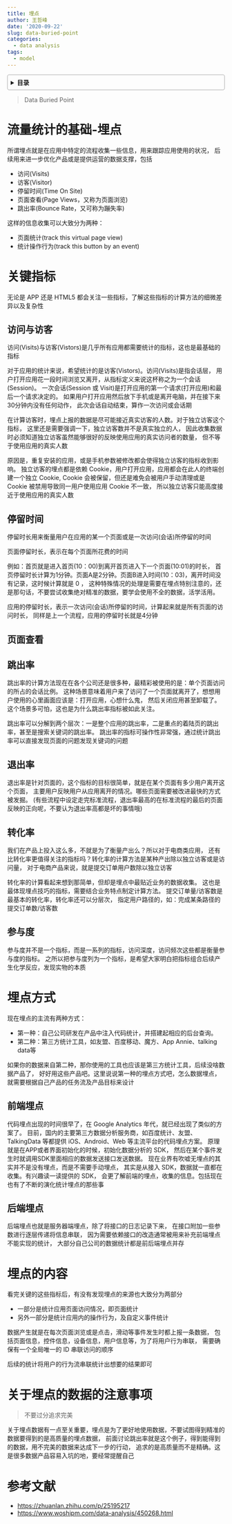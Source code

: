 ```yaml
---
title: 埋点
author: 王哲峰
date: '2020-09-22'
slug: data-buried-point
categories:
  - data analysis
tags:
  - model
---
```


<style>
details {
    border: 1px solid #aaa;
    border-radius: 4px;
    padding: .5em .5em 0;
}
summary {
    font-weight: bold;
    margin: -.5em -.5em 0;
    padding: .5em;
}
details[open] {
    padding: .5em;
}
details[open] summary {
    border-bottom: 1px solid #aaa;
    margin-bottom: .5em;
}
</style>

<details><summary>目录</summary><p>

- [流量统计的基础-埋点](#流量统计的基础-埋点)
- [关键指标](#关键指标)
  - [访问与访客](#访问与访客)
  - [停留时间](#停留时间)
  - [页面查看](#页面查看)
  - [跳出率](#跳出率)
  - [退出率](#退出率)
  - [转化率](#转化率)
  - [参与度](#参与度)
- [埋点方式](#埋点方式)
  - [前端埋点](#前端埋点)
  - [后端埋点](#后端埋点)
- [埋点的内容](#埋点的内容)
- [关于埋点的数据的注意事项](#关于埋点的数据的注意事项)
- [参考文献](#参考文献)
</p></details><p></p>

> Data Buried Point

# 流量统计的基础-埋点

所谓埋点就是在应用中特定的流程收集一些信息，用来跟踪应用使用的状况，
后续用来进一步优化产品或是提供运营的数据支撑，包括

* 访问(Visits)
* 访客(Visitor)
* 停留时间(Time On Site)
* 页面查看(Page Views，又称为页面浏览)
* 跳出率(Bounce Rate，又可称为蹦失率)

这样的信息收集可以大致分为两种：

* 页面统计(track this virtual page view)
* 统计操作行为(track this button by an event)

# 关键指标

无论是 APP 还是 HTML5 都会关注一些指标，了解这些指标的计算方法的细微差异以及复杂性

## 访问与访客

访问(Visits)与访客(Vistors)是几乎所有应用都需要统计的指标，这也是最基础的指标

对于应用的统计来说，希望统计的是访客(Vistors)。访问(Visits)是指会话层，
用户打开应用花一段时间浏览又离开，从指标定义来说这杯称之为一个会话(Session)。
一次会话(Session 或 Visit)是打开应用的第一个请求(打开应用)和最后一个请求决定的。
如果用户打开应用然后放下手机或是离开电脑，并在接下来30分钟内没有任何动作，
此次会话自动结束，算作一次访问或会话期

在计算访客时，埋点上报的数据是尽可能接近真实访客的人数。对于独立访客这个指标，
这里还是需要强调一下，独立访客数并不是真实独立的人，
因此收集数据时必须知道独立访客虽然能够很好的反映使用应用的真实访问者的数量，
但不等于使用应用的真实人数

原因是，重复安装的应用，或是手机参数被修改都会使得独立访客的指标收到影响。
独立访客的埋点都是依赖 Cookie，用户打开应用，应用都会在此人的终端创建一个独立 Cookie, 
Cookie 会被保留，但还是难免会被用户手动清理或是 Cookie 被禁用导致同一用户使用应用 Cookie 不一致，
所以独立访客只能高度接近于使用应用的真实人数

## 停留时间

停留时长用来衡量用户在应用的某一个页面或是一次访问(会话)所停留的时间

页面停留时长，表示在每个页面所花费的时间

例如：首页就是进入首页(10：00)到离开首页进入下一个页面(10:01)的时长，
首页停留时长计算为1分钟。页面A是2分钟。页面B进入时间(10：03)，离开时间没有记录，这时候计算就是 0 ，
这种特殊情况的处理是需要在埋点特别注意的，还是那句话，不要尝试收集绝对精准的数据，要学会使用不全的数据，活学活用。

应用的停留时长，表示一次访问(会话)所停留的时间，计算起来就是所有页面的访问时长，
同样是上一个流程，应用的停留时长就是4分钟


## 页面查看



## 跳出率

跳出率的计算方法现在在各个公司还是很多种，最精彩被使用的是：单个页面访问的所占的会话比例。
这种场景意味着用户来了访问了一个页面就离开了，想想用户使用的心里画面应该是：打开应用，心想什么鬼，
然后关闭应用甚至卸载了。这个场景多可怕，这也是为什么跳出率指标被如此关注。

跳出率可以分解到两个层次：一是整个应用的跳出率，二是重点的着陆页的跳出率，甚至是搜索关键词的跳出率。
跳出率的指标可操作性非常强，通过统计跳出率可以直接发现页面的问题发现关键词的问题

## 退出率

退出率是针对页面的，这个指标的目标很简单，就是在某个页面有多少用户离开这个页面，
主要用户反映用户从应用离开的情况。哪些页面需要被改进最快的方式被发掘。
(有些流程中设定走完标准流程，退出率最高的在标准流程的最后的页面反映的正向呢，不要认为退出率高都是坏的事情哦)

## 转化率

我们在产品上投入这么多，不就是为了衡量产出么？所以对于电商类应用，
还有比转化率更值得关注的指标吗？转化率的计算方法是某种产出除以独立访客或是访问量，
对于电商产品来说，就是提交订单用户数除以独立访客

转化率的计算看起来想到那简单，但却是埋点中最贴近业务的数据收集。
这也是最体现埋点技巧的指标，需要结合业务特点制定计算方法。
提交订单量/访客数是最基本的转化率，转化率还可以分层次，
指定用户路径的，如：完成某条路径的提交订单数/访客数

## 参与度

参与度并不是一个指标，而是一系列的指标，访问深度，访问频次这些都是衡量参与度的指标。
之所以把参与度列为一个指标，是希望大家明白把指标组合后续产生化学反应，发现实物的本质

# 埋点方式

现在埋点的主流有两种方式：

* 第一种：自己公司研发在产品中注入代码统计，并搭建起相应的后台查询。
* 第二种：第三方统计工具，如友盟、百度移动、魔方、App Annie、talking data等


如果你的数据来自第二种，那你使用的工具也应该是第三方统计工具，后续没啥数据产品了，
好好用这些产品吧。这里说说第一种的埋点方式吧，怎么数据埋点，
就需要根据自己产品的任务流及产品目标来设计

## 前端埋点

代码埋点出现的时间很早了，在 Google Analytics 年代，就已经出现了类似的方案了。
目前，国内的主要第三方数据分析服务商，如百度统计、友盟、TalkingData 等都提供 iOS、Android、Web 等主流平台的代码埋点方案。
原理就是在APP或者界面初始化的时候，初始化数据分析的 SDK，
然后在某个事件发生时就调用SDK里面相应的数据发送接口发送数据。
现在业界有吹嘘无埋点的其实并不是没有埋点，而是不需要手动埋点，
其实是从接入 SDK，数据就一直都在收集。有兴趣读一读提供的 SDK，
会更了解前端的埋点，收集的信息。包括现在也有了不断的演化统计埋点的那些事

## 后端埋点

后端埋点也就是服务器端埋点，除了将接口的日志记录下来，
在接口附加一些参数进行逐层传递将信息串联，
因为需要依赖接口的改造通常被用来补充前端埋点不能实现的统计，
大部分自己公司的数据统计都是前后端埋点并存

# 埋点的内容

看完关键的这些指标后，有没有发现埋点的来源也大致分为两部分

* 一部分是统计应用页面访问情况，即页面统计
* 另外一部分是统计应用内的操作行为，及自定义事件统计

数据产生就是在每次页面浏览或是点击，滑动等事件发生时都上报一条数据，
包括页面信息，控件信息，设备信息，用户信息等，为了将用户行为串联，
需要确保有一个全局唯一的 ID 串联访问的顺序

后续的统计将用户的行为流串联统计出想要的结果即可


# 关于埋点的数据的注意事项

> 不要过分追求完美

关于埋点数据有一点至关重要，埋点是为了更好地使用数据，不要试图得到精准的数据要得到的是高质量的埋点数据，
前面讨论跳出率就是这个例子，得到能得到的数据，用不完美的数据来达成下一步的行动，
追求的是高质量而不是精确。这是很多数据产品容易入坑的地，要经常提醒自己

# 参考文献

* https://zhuanlan.zhihu.com/p/25195217
* https://www.woshipm.com/data-analysis/450268.html

